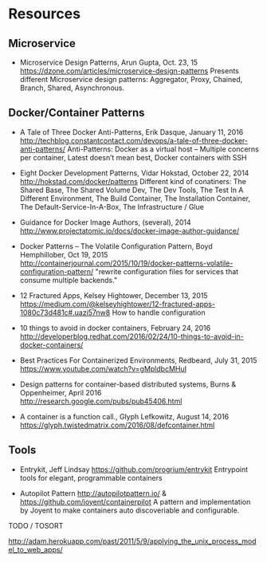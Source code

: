 # Resources


## Microservice

* Microservice Design Patterns, Arun Gupta, Oct. 23, 15
  https://dzone.com/articles/microservice-design-patterns
  Presents different Microservice design patterns: Aggregator, Proxy, Chained, Branch, Shared, Asynchronous. 


## Docker/Container Patterns

* A Tale of Three Docker Anti-Patterns, Erik Dasque, January 11, 2016
  http://techblog.constantcontact.com/devops/a-tale-of-three-docker-anti-patterns/
  Anti-Patterns: Docker as a virtual host  – Multiple concerns per container, Latest doesn’t mean best, Docker containers with SSH

* Eight Docker Development Patterns, Vidar Hokstad, October 22, 2014  http://hokstad.com/docker/patterns
  Different kind of conatiners: The Shared Base, The Shared Volume Dev, The Dev Tools, The Test In A Different Environment, The Build Container, The Installation Container, The Default-Service-In-A-Box,  The Infrastructure / Glue

* Guidance for Docker Image Authors, (several), 2014
  http://www.projectatomic.io/docs/docker-image-author-guidance/

* Docker Patterns – The Volatile Configuration Pattern, Boyd Hemphillober, Oct 19, 2015 
  http://containerjournal.com/2015/10/19/docker-patterns-volatile-configuration-pattern/
  "rewrite configuration files for services that consume multiple backends."

* 12 Fractured Apps, Kelsey Hightower, December 13, 2015
  https://medium.com/@kelseyhightower/12-fractured-apps-1080c73d481c#.uazi57nw8
  How to handle configuration

* 10 things to avoid in docker containers, February 24, 2016
  http://developerblog.redhat.com/2016/02/24/10-things-to-avoid-in-docker-containers/

* Best Practices For Containerized Environments, Redbeard, July 31, 2015
  https://www.youtube.com/watch?v=gMpldbcMHuI

* Design patterns for container-based distributed systems, Burns & Oppenheimer, April 2016
  http://research.google.com/pubs/pub45406.html

* A container is a function call., Glyph Lefkowitz, August 14, 2016
  https://glyph.twistedmatrix.com/2016/08/defcontainer.html



## Tools

* Entrykit, Jeff Lindsay
  https://github.com/progrium/entrykit
  Entrypoint tools for elegant, programmable containers

* Autopilot Pattern
  http://autopilotpattern.io/ & https://github.com/joyent/containerpilot
  A pattern and implementation by Joyent to make containers auto discoveriable and configurable.


TODO / TOSORT

http://adam.herokuapp.com/past/2011/5/9/applying_the_unix_process_model_to_web_apps/

